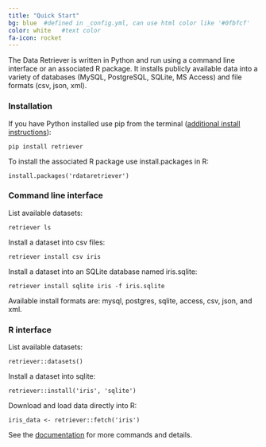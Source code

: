 ```yaml
---
title: "Quick Start"
bg: blue  #defined in _config.yml, can use html color like '#0fbfcf'
color: white   #text color
fa-icon: rocket
---
```


The Data Retriever is written in Python and run using a command line interface
or an associated R package. It installs publicly available data into a variety
of databases (MySQL, PostgreSQL, SQLite, MS Access) and file formats (csv, json,
xml).

### Installation

If you have Python installed use pip from the terminal
([additional install instructions](#install)):

```
pip install retriever
```

To install the associated R package use install.packages in R:

```
install.packages('rdataretriever')
```

### Command line interface

List available datasets:

```
retriever ls
```

Install a dataset into csv files:

```
retriever install csv iris
```

Install a dataset into an SQLite database named iris.sqlite:

```
retriever install sqlite iris -f iris.sqlite
```

Available install formats are: mysql, postgres, sqlite, access, csv, json, and
xml.

### R interface

List available datasets:

```
retriever::datasets()
```

Install a dataset into sqlite:

```
retriever::install('iris', 'sqlite')
```

Download and load data directly into R:

```
iris_data <- retriever::fetch('iris')
```

See the [documentation](#documentation) for more commands and details.
